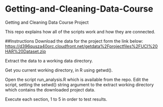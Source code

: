 Getting-and-Cleaning-Data-Course
================================
Getting and Cleaning Data Course Project

This repo explains how all of the scripts work and how they are connected.

##Instructions
Download the data for the project form the link below:
https://d396qusza40orc.cloudfront.net/getdata%2Fprojectfiles%2FUCI%20HAR%20Dataset.zip

Extract the data to a working data directory.

Get you current working directory, in R using getwd().

Open the script run_analysis.R which is available from the repo. Edit the script, setting the setwd() string argument to the extract working directory which contains the downloaded project data.

Execute each section, 1 to 5 in order to test results. 


